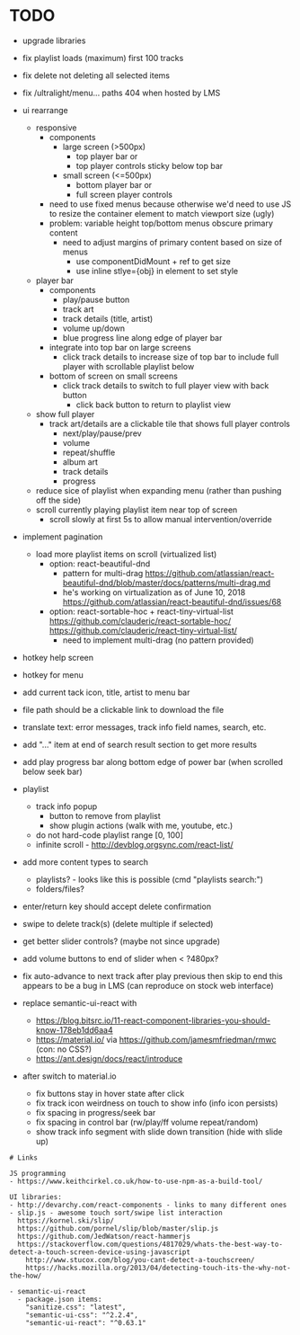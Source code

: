 # TODO

- upgrade libraries

- fix playlist loads (maximum) first 100 tracks
- fix delete not deleting all selected items
- fix /ultralight/menu... paths 404 when hosted by LMS

- ui rearrange
  - responsive
    - components
      - large screen (>500px)
        - top player bar
        or
        - top player controls sticky below top bar
      - small screen (<=500px)
        - bottom player bar
        or
        - full screen player controls
    - need to use fixed menus because otherwise we'd need to use JS to resize
      the container element to match viewport size (ugly)
    - problem: variable height top/bottom menus obscure primary content
      - need to adjust margins of primary content based on size of menus
        - use componentDidMount + ref to get size
        - use inline stlye={obj} in element to set style
  - player bar
    - components
      - play/pause button
      - track art
      - track details (title, artist)
      - volume up/down
      - blue progress line along edge of player bar
    - integrate into top bar on large screens
      - click track details to increase size of top bar to include full player
        with scrollable playlist below
    - bottom of screen on small screens
      - click track details to switch to full player view with back button
        - click back button to return to playlist view
  - show full player
    - track art/details are a clickable tile that shows full player controls
      - next/play/pause/prev
      - volume
      - repeat/shuffle
      - album art
      - track details
      - progress
  - reduce sice of playlist when expanding menu (rather than pushing off the side)
  - scroll currently playing playlist item near top of screen
    - scroll slowly at first 5s to allow manual intervention/override
- implement pagination
  - load more playlist items on scroll (virtualized list)
    - option: react-beautiful-dnd
      - pattern for multi-drag
        https://github.com/atlassian/react-beautiful-dnd/blob/master/docs/patterns/multi-drag.md
      - he's working on virtualization as of June 10, 2018
        https://github.com/atlassian/react-beautiful-dnd/issues/68
    - option: react-sortable-hoc + react-tiny-virtual-list
      https://github.com/clauderic/react-sortable-hoc/
      https://github.com/clauderic/react-tiny-virtual-list/
      - need to implement multi-drag (no pattern provided)
- hotkey help screen
- hotkey for menu
- add current tack icon, title, artist to menu bar
- file path should be a clickable link to download the file
- translate text: error messages, track info field names, search, etc.
- add "..." item at end of search result section to get more results
- add play progress bar along bottom edge of power bar (when scrolled below seek bar)
- playlist
  - track info popup
    - button to remove from playlist
    - show plugin actions (walk with me, youtube, etc.)
  - do not hard-code playlist range [0, 100]
  - infinite scroll - http://devblog.orgsync.com/react-list/

- add more content types to search
  - playlists? - looks like this is possible (cmd "playlists search:<term>")
  - folders/files?
- enter/return key should accept delete confirmation
- swipe to delete track(s) (delete multiple if selected)
- get better slider controls? (maybe not since upgrade)
- add volume buttons to end of slider when < ?480px?

- fix auto-advance to next track after play previous then skip to end
  this appears to be a bug in LMS (can reproduce on stock web interface)

- replace semantic-ui-react with
  - https://blog.bitsrc.io/11-react-component-libraries-you-should-know-178eb1dd6aa4
  - https://material.io/ via https://github.com/jamesmfriedman/rmwc (con: no CSS?)
  - https://ant.design/docs/react/introduce

- after switch to material.io
  - fix buttons stay in hover state after click
  - fix track icon weirdness on touch to show info (info icon persists)
  - fix spacing in progress/seek bar
  - fix spacing in control bar (rw/play/ff volume repeat/random)
  - show track info segment with slide down transition (hide with slide up)

~~~~~~~~~~~~~~~~~~~~~~~~~~~~~~~~~~~~~~~~~~~~~~~~~~~~~~~~~~~~~~~~~~~~~~~~~~~~~~~~
# Links

JS programming
- https://www.keithcirkel.co.uk/how-to-use-npm-as-a-build-tool/  

UI libraries:
- http://devarchy.com/react-components - links to many different ones
- slip.js - awesome touch sort/swipe list interaction
  https://kornel.ski/slip/
  https://github.com/pornel/slip/blob/master/slip.js
  https://github.com/JedWatson/react-hammerjs
  https://stackoverflow.com/questions/4817029/whats-the-best-way-to-detect-a-touch-screen-device-using-javascript
    http://www.stucox.com/blog/you-cant-detect-a-touchscreen/
    https://hacks.mozilla.org/2013/04/detecting-touch-its-the-why-not-the-how/

- semantic-ui-react
  - package.json items:
    "sanitize.css": "latest",
    "semantic-ui-css": "^2.2.4",
    "semantic-ui-react": "^0.63.1"
